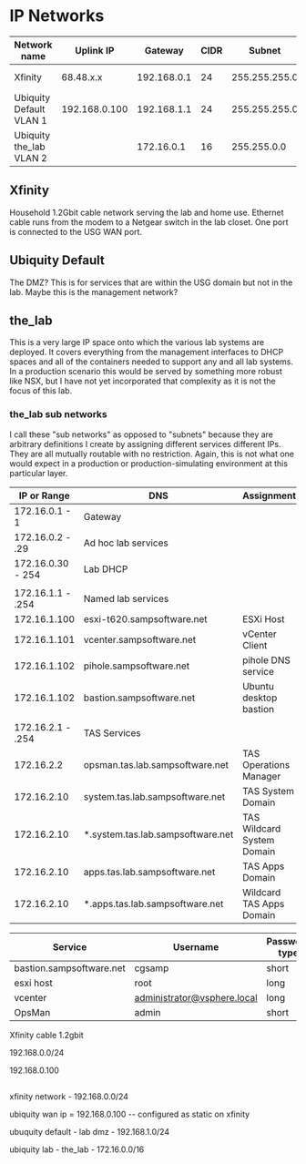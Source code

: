 # IP Networks

|Network name|Uplink IP|Gateway|CIDR|Subnet|IP Range|Management device|Management interface|admin creds|
|-|-|-|-|-|-|-|-|-|
|Xfinity|68.48.x.x|192.168.0.1|24|255.255.255.0|192.168.0.1-192.168.0.254|Xfinity router|https://192.168.0.1 | admin/X |
|Ubiquity Default VLAN 1|192.168.0.100|192.168.1.1|24|255.255.255.0|192.168.1.1-192.168.1.254|Unify web appliance|(on mac)https://127.0.0.1:8080 | Ubiquiti web credential |
|Ubiquity the_lab VLAN 2||172.16.0.1|16|255.255.0.0|172.16.0.1-172.16.255.255|Unifi web appliance|||

## Xfinity

Household 1.2Gbit cable network serving the lab and home use. Ethernet cable runs from the modem to a Netgear switch in the lab closet. One port is connected to the USG WAN port.

## Ubiquity Default

The DMZ? This is for services that are within the USG domain but not in the lab. Maybe this is the management network?

## the_lab

This is a very large IP space onto which the various lab systems are deployed. It covers everything from the management interfaces to DHCP spaces and all of the containers needed to support any and all lab systems. In a production scenario this would be served by something more robust like NSX, but I have not yet incorporated that complexity as it is not the focus of this lab.

### the_lab sub networks

I call these "sub networks" as opposed to "subnets" because they are arbitrary definitions I create by assigning different services different IPs. They are all mutually routable with no restriction. Again, this is not what one would expect in a production or production-simulating environment at this particular layer.

|IP or Range|DNS|Assignment|
|-|-|-|
|172.16.0.1 - 1 | Gateway |
|172.16.0.2 - .29 | Ad hoc lab services |
|172.16.0.30 - 254 | Lab DHCP |
|||
|172.16.1.1 - .254 | Named lab services |
|172.16.1.100 | esxi-t620.sampsoftware.net |ESXi Host |
|172.16.1.101 | vcenter.sampsoftware.net| vCenter Client |
|172.16.1.102 | pihole.sampsoftware.net | pihole DNS service |
|172.16.1.102 | bastion.sampsoftware.net | Ubuntu desktop bastion |
|||
|172.16.2.1 - .254 | TAS Services |
| 172.16.2.2 | opsman.tas.lab.sampsoftware.net | TAS Operations Manager |
| 172.16.2.10 | system.tas.lab.sampsoftware.net | TAS System Domain |
| 172.16.2.10 | *.system.tas.lab.sampsoftware.net | TAS Wildcard System Domain |
| 172.16.2.10 | apps.tas.lab.sampsoftware.net | TAS Apps Domain |
| 172.16.2.10 | *.apps.tas.lab.sampsoftware.net | Wildcard TAS Apps Domain |

|Service|Username|Password type|
|-|-|-
|bastion.sampsoftware.net|cgsamp|short|
|esxi host|root|long|
|vcenter|administrator@vsphere.local|long|
|OpsMan|admin|short|




Xfinity cable 1.2gbit


192.168.0.0/24

192.168.0.100

## 

xfinity network - 192.168.0.0/24

ubiquity wan ip = 192.168.0.100 -- configured as static on xfinity

ubuquity default - lab dmz - 192.168.1.0/24

ubiquity lab - the_lab - 172.16.0.0/16
